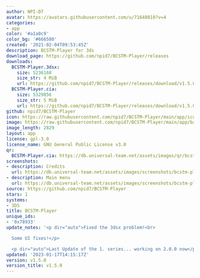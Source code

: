 ```yaml
---
author: NPI-D7
avatar: https://avatars.githubusercontent.com/u/71648010?v=4
categories:
- app
color: '#a1a0c9'
color_bg: '#666580'
created: '2021-02-04T09:53:45Z'
description: BCSTM-Player for 3ds
download_page: https://github.com/npid7/BCSTM-Player/releases
downloads:
  BCSTM-Player.3dsx:
    size: 5236168
    size_str: 4 MiB
    url: https://github.com/npid7/BCSTM-Player/releases/download/v1.5.0/BCSTM-Player.3dsx
  BCSTM-Player.cia:
    size: 5329856
    size_str: 5 MiB
    url: https://github.com/npid7/BCSTM-Player/releases/download/v1.5.0/BCSTM-Player.cia
github: npid7/BCSTM-Player
icon: https://raw.githubusercontent.com/npid7/BCSTM-Player/main/app/icon.png
image: https://raw.githubusercontent.com/npid7/BCSTM-Player/main/app/banner.png
image_length: 2829
layout: app
license: gpl-3.0
license_name: GNU General Public License v3.0
qr:
  BCSTM-Player.cia: https://db.universal-team.net/assets/images/qr/bcstm-player-cia.png
screenshots:
- description: Credits
  url: https://db.universal-team.net/assets/images/screenshots/bcstm-player/credits.png
- description: Main menu
  url: https://db.universal-team.net/assets/images/screenshots/bcstm-player/main-menu.png
source: https://github.com/npid7/BCSTM-Player
stars: 1
systems:
- 3DS
title: BCSTM-Player
unique_ids:
- '0x78933'
update_notes: '<p dir="auto">Fixed the 3dsx problem!<br>

  Some UI fixes!</p>

  <p dir="auto">Last Update of the 1. series... working on 2.0.0 now</p>'
updated: '2023-01-17T14:15:17Z'
version: v1.5.0
version_title: v1.5.0
---
```

